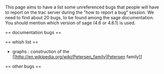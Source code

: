 This page aims to have a list some unreferenced bugs that people will have to report on the trac server during the "how to report a bug" session. We need to find about 20 bugs, to be found among the sage documentation. You should mention which version of sage (4.6 or 4.6.1) is used.


== documentation bugs ==



== whish list ==

  * graphs : construction of the [[http://en.wikipedia.org/wiki/Petersen_family|Petersen family]]




== other bugs ==
